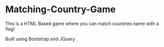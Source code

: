 # Matching-Country-Game
This is a HTML Based game where you can match countries name with a flag!

Built using Bootstrap and JQuery
